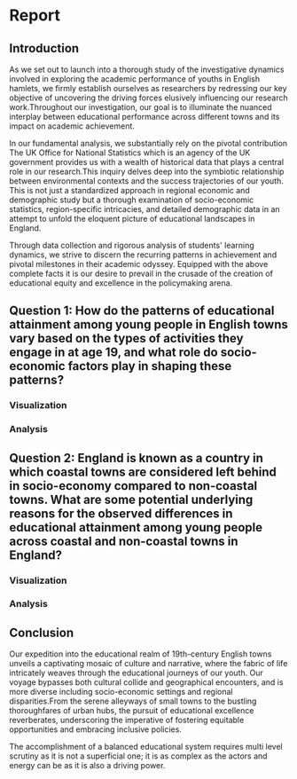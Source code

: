 # Report

## Introduction
As we set out to launch into a thorough study of the investigative dynamics involved in exploring the academic performance of youths in English hamlets, we firmly establish ourselves as researchers by redressing our key objective of uncovering the driving forces elusively influencing our research work.Throughout our investigation, our goal is to illuminate the nuanced interplay between educational performance across different towns and its impact on academic achievement.



In our fundamental analysis, we substantially rely on the pivotal contribution The UK Office for National Statistics which is an agency of the UK government provides us with a wealth of historical data that plays a central role in our research.This inquiry delves deep into the symbiotic relationship between environmental contexts and the success trajectories of our youth. This is not just a standardized approach in regional economic and demographic study but a thorough examination of socio-economic statistics, region-specific intricacies, and detailed demographic data in an attempt to unfold the eloquent picture of educational landscapes in England.


Through data collection and rigorous analysis of students' learning dynamics, we strive to discern the recurring patterns in achievement and pivotal milestones in their academic odyssey. Equipped with the above complete facts it is our desire to prevail in the crusade of the creation of educational equity and excellence in the policymaking arena.

## Question 1: How do the patterns of educational attainment among young people in English towns vary based on the types of activities they engage in at age 19, and what role do socio-economic factors play in shaping these patterns?

### Visualization

### Analysis

## Question 2: England is known as a country in which coastal towns are considered left behind in socio-economy compared to non-coastal towns. What are some potential underlying reasons for the observed differences in educational attainment among young people across coastal and non-coastal towns in England?

### Visualization

### Analysis

## Conclusion
Our expedition into the educational realm of 19th-century English towns unveils a captivating mosaic of culture and narrative, where the fabric of life intricately weaves through the educational journeys of our youth. Our voyage bypasses both cultural collide and geographical encounters, and is more diverse including socio-economic settings and regional disparities.From the serene alleyways of small towns to the bustling thoroughfares of urban hubs, the pursuit of educational excellence reverberates, underscoring the imperative of fostering equitable opportunities and embracing inclusive policies.



The accomplishment of a balanced educational system requires multi level scrutiny as it is not a superficial one; it is as complex as the actors and energy can be as it is also a driving power.
